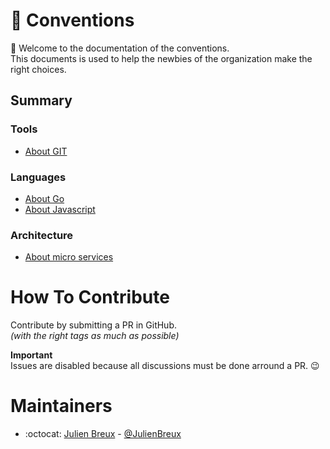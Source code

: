 # :barber: Conventions

:wave: Welcome to the documentation of the conventions.  
This documents is used to help the newbies of the organization make the right choices.

## Summary

### Tools

* [About GIT](conventions/tools/git.md)

### Languages

* [About Go](conventions/languages/go.md)
* [About Javascript](conventions/languages/javascript.md)

### Architecture

* [About micro services](conventions/architecture/micro-services.md)

# How To Contribute

Contribute by submitting a PR in GitHub.  
_(with the right tags as much as possible)_

__Important__  
Issues are disabled because all discussions must be done arround a PR. :wink: 

# Maintainers

- :octocat: [Julien Breux](https://github.com/JulienBreux) - [@JulienBreux](https://twitter.com/JulienBreux)
